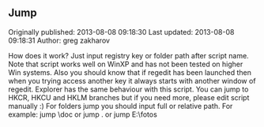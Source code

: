 ## Jump

Originally published: 2013-08-08 09:18:30
Last updated: 2013-08-08 09:18:31
Author: greg zakharov

How does it work? Just input registry key or folder path after script name. Note that script works well on WinXP and has not been tested on higher Win systems. Also you should know that if regedit has been launched then when you trying access another key it always starts with another window of regedit. Explorer has the same behaviour with this script. You can jump to HKCR, HKCU and HKLM branches but if you need more, please edit script manually :) For folders jump you should input full or relative path. For example: jump \\doc or jump . or jump E:\\fotos